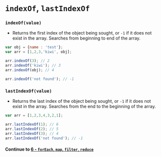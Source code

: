 # `indexOf`, `lastIndexOf`
### `indexOf(value)`
  * Returns the first index of the object being sought, or `-1` if it does not exist in the array. Searches from beginning to end of the array.
  
```javascript
var obj = {name : 'test'};
var arr = [1,2,3,'kiwi', obj];

arr.indexOf(3); // 2
arr.indexOf('kiwi'); // 3
arr.indexOf(obj); // 4

arr.indexOf('not found'); // -1
```
  
### `lastIndexOf(value)`
  * Returns the last index of the object being sought, or `-1` if it does not exist in the array. Searches from the end to the beginning of the array.

```javascript
var arr = [1,2,3,4,3,2,1];

arr.lastIndexOf(1); // 6
arr.lastIndexOf(2); // 5
arr.lastIndexOf(3); // 4
arr.lastIndexOf('not found'); // -1
```
  

#### Continue to [6 - `forEach`, `map`, `filter`, `reduce`](6_ForEachMapFilterReduce.md)
